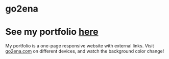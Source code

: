 # go2ena

# See my portfolio [here](http://go2ena.com)

My portfolio is a one-page responsive website with external links. Visit [go2ena.com](http://go2ena.com) on different devices, and watch the background color change!